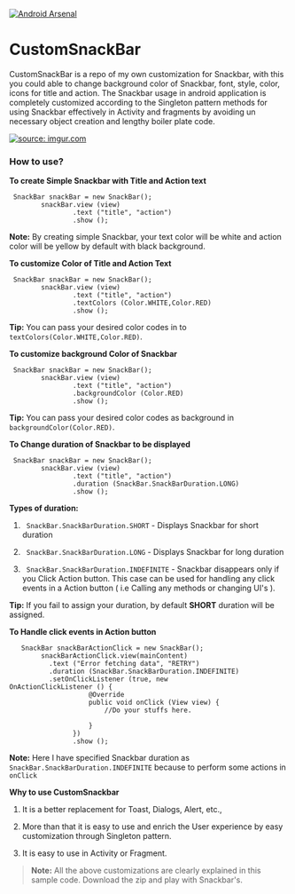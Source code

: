 [![Android Arsenal](https://img.shields.io/badge/Android%20Arsenal-CustomSnackBar-green.svg?style=flat)](https://android-arsenal.com/details/1/2659)

# CustomSnackBar

CustomSnackBar is a repo of my own customization for Snackbar, with this you could able to change background color of Snackbar, font, style, color, icons for title and action. The Snackbar usage in android application is completely customized according to the Singleton pattern methods for using Snackbar effectively in Activity and fragments by avoiding un necessary object creation and lengthy boiler plate code.


<a href="http://imgur.com/V5fc9j1"><img src="http://i.imgur.com/V5fc9j1.gif" title="source: imgur.com" /></a>

### How to use?

**To create Simple Snackbar with Title and Action text** 
```
 SnackBar snackBar = new SnackBar();
        snackBar.view (view)
                .text ("title", "action")
                .show ();
```
**Note:** By creating simple Snackbar, your text color will be white and action color will be yellow by default with black background.

**To customize Color of Title and Action Text**

```
 SnackBar snackBar = new SnackBar();
        snackBar.view (view)
                .text ("title", "action")
                .textColors (Color.WHITE,Color.RED)
				.show ();
```

**Tip:**  You can pass your desired color codes in to 
`textColors(Color.WHITE,Color.RED)`. 

**To customize background Color of Snackbar**

```
 SnackBar snackBar = new SnackBar();
        snackBar.view (view)
                .text ("title", "action")
                .backgroundColor (Color.RED)
				.show ();
```
**Tip:**  You can pass your desired color codes as background in 
`backgroundColor(Color.RED)`. 

**To Change duration of Snackbar to be displayed**

```
 SnackBar snackBar = new SnackBar();
        snackBar.view (view)
                .text ("title", "action")
                .duration (SnackBar.SnackBarDuration.LONG)
				.show ();
```
**Types of duration:**

 1. ` SnackBar.SnackBarDuration.SHORT` - Displays Snackbar for short duration
 
 2. ` SnackBar.SnackBarDuration.LONG` - Displays Snackbar for long duration
 
 3. ` SnackBar.SnackBarDuration.INDEFINITE` - Snackbar disappears only if you Click Action button. This case can be used for handling any click events in a Action button ( i.e Calling any methods or changing UI's ).
 
**Tip:**  If you fail to assign your duration, by default **SHORT** duration will be assigned.

**To Handle click events in Action button**

```
   SnackBar snackBarActionClick = new SnackBar();
        snackBarActionClick.view(mainContent)
          .text ("Error fetching data", "RETRY")
          .duration (SnackBar.SnackBarDuration.INDEFINITE)
          .setOnClickListener (true, new            OnActionClickListener () {
                    @Override
                    public void onClick (View view) {
                        //Do your stuffs here.

                    }
                })
                .show ();
```
**Note:**  Here I have specified Snackbar duration as 
`SnackBar.SnackBarDuration.INDEFINITE` because to perform some actions in `onClick`

**Why to use CustomSnackbar** 

1. It is a better replacement for Toast, Dialogs, Alert, etc.,

2. More than that it is easy to use and enrich the User experience by easy customization through Singleton pattern.

3. It is easy to use in Activity or Fragment.  

> **Note:** All the above customizations are clearly explained in this sample code.  Download the zip and play with Snackbar's. 
